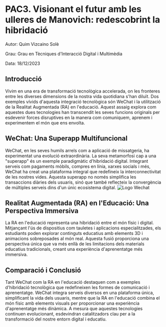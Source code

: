 # PAC3. Visionant el futur amb les ulleres de Manovich: redescobrint la hibridació
  Autor: Quim Vizcaino Solè

  Grau: Grau en Tècniques d'Interacció Digital i Multimèdia

  Data: 18/12/2023
  
## Introducció

Vivim en una era de transformació tecnològica accelerada, on les fronteres entre les diverses dimensions de la nostra vida quotidiana s'han diluït. Dos exemples vívids d'aquesta integració tecnològica són WeChat i la utilització de la Realitat Augmentada (RA) en l'educació. Aquest assaig explora com aquestes dues tecnologies han transcendit les seves funcions originals per esdevenir forces disruptives en la manera com comuniquem, aprenem i experimentem el món que ens envolta.

## WeChat: Una Superapp Multifuncional

WeChat, en les seves humils arrels com a aplicació de missatgeria, ha experimentat una evolució extraordinària. La seva metamorfosi cap a una "superapp" és un exemple paradigmàtic d'hibridació digital. Integrant serveis com pagaments mòbils, compres en línia, xarxes socials i més, WeChat ha creat una plataforma integral que redefineix la interconnectivitat de les nostres vides. Aquesta superapp no només simplifica les transaccions diàries dels usuaris, sinó que també reflecteix la convergència de múltiples serveis dins d'un únic ecosistema digital.
![Logo Wechat](https://assets.mofoprod.net/network/images/wechat.original.jpg)

## Realitat Augmentada (RA) en l'Educació: Una Perspectiva Immersiva

La RA en l'educació representa una hibridació entre el món físic i digital. Mitjançant l'ús de dispositius com tauletes i aplicacions especialitzades, els estudiants poden explorar continguts educatius amb elements 3D i animacions sobreposades al món real. Aquesta fusió proporciona una perspectiva única que va més enllà de les limitacions dels materials educatius tradicionals, creant una experiència d'aprenentatge més immersiva.

## Comparació i Conclusió

Tant WeChat com la RA en l'educació destaquen com a exemples d'hibridació tecnològica que redefineixen les formes de comunicació i aprenentatge. WeChat integra serveis diversos en una plataforma única, simplificant la vida dels usuaris, mentre que la RA en l'educació combina el món físic amb elements visuals per proporcionar una experiència d'aprenentatge més dinàmica. A mesura que aquestes tecnologies continuen evolucionant, esdevindran catalitzadors clau per a la transformació del nostre entorn digital i educatiu.

